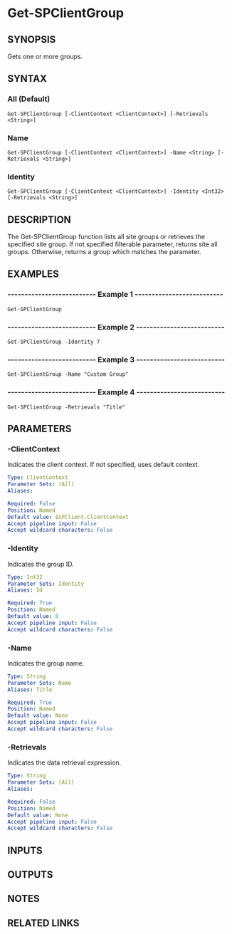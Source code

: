 # Get-SPClientGroup

## SYNOPSIS
Gets one or more groups.

## SYNTAX

### All (Default)
```
Get-SPClientGroup [-ClientContext <ClientContext>] [-Retrievals <String>]
```

### Name
```
Get-SPClientGroup [-ClientContext <ClientContext>] -Name <String> [-Retrievals <String>]
```

### Identity
```
Get-SPClientGroup [-ClientContext <ClientContext>] -Identity <Int32> [-Retrievals <String>]
```

## DESCRIPTION
The Get-SPClientGroup function lists all site groups or retrieves the
specified site group.
If not specified filterable parameter, returns site all
groups.
Otherwise, returns a group which matches the parameter.

## EXAMPLES

### -------------------------- Example 1 --------------------------
```
Get-SPClientGroup
```

### -------------------------- Example 2 --------------------------
```
Get-SPClientGroup -Identity 7
```

### -------------------------- Example 3 --------------------------
```
Get-SPClientGroup -Name "Custom Group"
```

### -------------------------- Example 4 --------------------------
```
Get-SPClientGroup -Retrievals "Title"
```

## PARAMETERS

### -ClientContext
Indicates the client context.
If not specified, uses default context.

```yaml
Type: ClientContext
Parameter Sets: (All)
Aliases: 

Required: False
Position: Named
Default value: $SPClient.ClientContext
Accept pipeline input: False
Accept wildcard characters: False
```

### -Identity
Indicates the group ID.

```yaml
Type: Int32
Parameter Sets: Identity
Aliases: Id

Required: True
Position: Named
Default value: 0
Accept pipeline input: False
Accept wildcard characters: False
```

### -Name
Indicates the group name.

```yaml
Type: String
Parameter Sets: Name
Aliases: Title

Required: True
Position: Named
Default value: None
Accept pipeline input: False
Accept wildcard characters: False
```

### -Retrievals
Indicates the data retrieval expression.

```yaml
Type: String
Parameter Sets: (All)
Aliases: 

Required: False
Position: Named
Default value: None
Accept pipeline input: False
Accept wildcard characters: False
```

## INPUTS

## OUTPUTS

## NOTES

## RELATED LINKS


